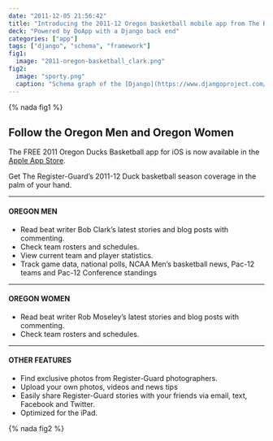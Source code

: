 ```yaml
---
date: "2011-12-05 21:56:42"
title: "Introducing the 2011-12 Oregon basketball mobile app from The Register-Guard"
deck: "Powered by DoApp with a Django back end"
categories: ["app"]
tags: ["django", "schema", "framework"]
fig1:
  image: "2011-oregon-basketball_clark.png"
fig2:
  image: "sporty.png"
  caption: "Schema graph of the [Django](https://www.djangoproject.com/) application models."
---
```


{% nada fig1 %}

## Follow the Oregon Men and Oregon Women

The FREE 2011 Oregon Ducks Basketball app for iOS is now available in the [Apple App Store](http://itunes.apple.com/us/app/2011-oregon-ducks-basketball/id480844694?ls=1&amp;mt=8).

Get The Register-Guard’s 2011-12 Duck basketball season coverage in the palm of your hand.</p>

---

#### OREGON MEN

* Read beat writer Bob Clark’s latest stories and blog posts with commenting.
* Check team rosters and schedules.
* View current team and player statistics.
* Track game data, national polls, NCAA Men’s basketball news, Pac-12 teams and Pac-12 Conference standings

---

#### OREGON WOMEN

* Read beat writer Rob Moseley’s latest stories and blog posts with commenting.
* Check team rosters and schedules.

----

#### OTHER FEATURES

* Find exclusive photos from Register-Guard photographers.
* Upload your own photos, videos and news tips
* Easily share Register-Guard stories with your friends via email, text, Facebook and Twitter.
* Optimized for the iPad.

{% nada fig2 %}
